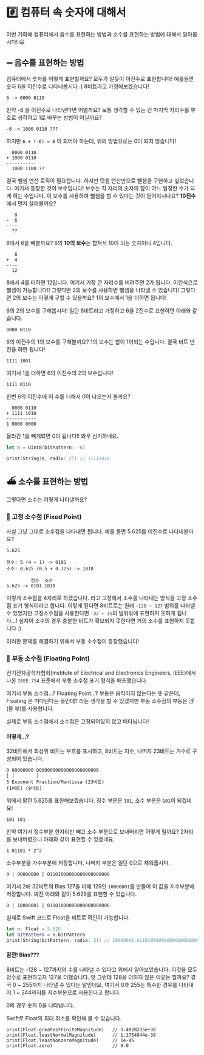 # #️⃣ 컴퓨터 속 숫자에 대해서

이번 기회에 컴퓨터에서 음수를 표현하는 방법과 소수를 표현하는 방법에 대해서 알아봅시다! 😃

## ➖ 음수를 표현하는 방법

컴퓨터에서 숫자를 어떻게 표현할까요? 모두가 알듯이 이진수로 표헌합니다! 예를들면 숫자 6을 이진수로 나타내봅시다 :) 8비트라고 가정해보겠습니다!

```
6 -> 0000 0110
```

만약 -6 을 이진수로 나타낸다면 어떨까요? 보통 생각할 수 있는 건 마지막 자리수를 부호로 생각하고 1로 바꾸는 방법이 아닐까요?

```
-6 -> 1000 0110 ???
```

하지만 `6 + (-6) = 0` 이 되어야 하는데, 위의 방법으로는 0이 되지 않습니다!

```
  0000 0110
+ 1000 0110
-----------
  1000 1100 ??
```

결국 뺄셈 연산 로직이 필요합니다. 하지만 덧셈 연산만으로 뺄셈을 구현하고 싶었습니다.
여기서 등장한 것이 보수입니다! 보수는 각 자리의 숫자의 합이 어느 일정한 수가 되게 하는 수입니다. 
이 보수를 사용하여 뺄셈을 할 수 있다는 것이 믿어지시나요? **10진수**에서 먼저 살펴볼까요?

```
   8
-  6
----
  ??
```

8에서 6을 빼볼까요? 6의 **10의 보수**는 합쳐서 10이 되는 숫자이니 4입니다.

```
   8
+  4
----
  12
```

8에서 4를 더하면 12입니다. 여기서 가장 큰 자리수를 버려주면 2가 됩니다. 이런식으로 뺄셈이 가능합니다!!
그렇다면 2의 보수를 사용하면 뺄셈을 나타낼 수 있습니다! 그렇다면 2의 보수는 어떻게 구할 수 있을까요? 1의 보수에서 1을 더하면 됩니다!

6의 2의 보수를 구해봅시다! 일단 8비트라고 가정하고 6을 2진수로 표현하면 아래와 같습니다.

```
0000 0110
```

6의 이진수의 1의 보수를 구해볼까요? 1의 보수는 합이 1이되는 수입니다. 결국 비트 반전을 하면 됩니다!

```
1111 1001
```

여기서 1을 더하면 6의 이진수의 2의 보수입니다!

```
1111 0110
```

한번 6의 이진수에 이 수를 더해서 0이 나오는지 볼까요?

```
  0000 0110
+ 1111 1010
-----------
1 0000 0000
```

올라간 1을 빼게되면 0이 됩니다!! 와우 신기하네요.

```swift
let n = UInt8(bitPattern: -6)

print(String(n, radix: 2)) // 11111010
```

## ⛴️ 소수를 표현하는 방법

그렇다면 소수는 어떻게 나타낼까요?

### 📌 고정 소수점 (Fixed Point)

사실 그냥 그대로 소수점을 나타내면 됩니다. 예를 들면 5.625를 이진수로 나타내볼까요?

```
5.625

정수: 5 (4 + 1) -> 0101
소수: 0.625 (0.5 + 0.125) -> 1010

         정수  소수
5.625 -> 0101 1010
```

이렇게 소수점을 4자리로 하겠습니다. 라고 고정해서 소수를 나타내는 방식을 고정 소수점 표기 형식이라고 합니다. 이렇게 된다면 8비트로는 원래 `-128 ~ 127` 범위를 나타낼 수 있었지만 고정소수점을 사용한다면 `-32 ~ 31`의 범위밖에 표현하지 못하게 됩니다...! 심지어 소수의 경우 충분한 비트가 확보되지 못한다면 거의 소수를 표현하지 못합니다 :)

이러한 문제를 해결하기 위해서 부동 소수점이 등장했습니다!

### 🛶 부동 소수점 (Floating Point)

전기전자공학자협회(Institute of Electrical and Electronics Engineers, IEEE)에서 나온 `IEEE 754` 표준에서 부동 소수점 표기 형식을 배포했습니다.

여기서 부동 소수점...? Floating Point...? 부동은 움직이지 않는다는 뜻 같은데, Floating 은 떠다닌다는 뜻인데? 라는 생각을 할 수 있겠지만 부동 소수점의 부동은 浮(뜰 부)를 사용합니다.

실제로 부동 소수점에서 소수점은 고정되어있지 않고 떠다닙니다!

#### 어떻게...?

32비트에서 최상위 비트는 부호를 표시하고, 8비트는 지수, 나머지 23비트는 가수로 구성되어 있습니다.

```
0 00000000 00000000000000000000000
│ │        │
S Exponent Fraction/Mantissa (23비트)
(1비트) (8비트)
```

위에서 말한 5.625를 표현해보겠습니다. 정수 부분은 `101`, 소수 부분은 `101`이 되겠네요!

```
101 101
```

만약 여기서 정수부분 한자리만 빼고 소수 부분으로 보내버리면 어떻게 될까요? 2자리를 보내버렸으니 아래와 같이 표현할 수 있겠네요.

```
1 01101 * 2^2
```

소수부분을 가수부분에 저장합니다. 나머지 부분은 일단 0으로 채워줍시다.

```
0 | 00000000 | 01101000000000000000000
```

여기서 2에 32비트의 Bias 127을 더해 129인 `10000001`를 만들어 이 값을 지수부분에 저장합니다. 짜잔 아래와 같이 5.625를 표현할 수 있습니다.

```
0 | 10000001 | 01101000000000000000000
```

실제로 Swift 코드로 Float을 비트로 확인이 가능합니다.

```swift
let n: Float = 5.625
let bitPattern = n.bitPattern
print(String(bitPattern, radix: 2)) // 10000001 01101000000000000000000 (0은 생략 된 모습, 띄어쓰기는 가독성을 위하여 넣었습니다)
```

#### 잠깐! Bias???

8비트는 -128 ~ 127까지의 수를 나타낼 수 있다고 위에서 알아보았습니다. 이것을 모두 양수로 표현하고자 127을 더했습니다. 앗 그런데 128을 더하지 않은 이유는 뭘까요?
결국 0 ~ 255까지 나타낼 수 있다는 말인데요, 여기서 0과 255는 특수한 경우를 나타내어 1 ~ 244까지를 지수부분으로 사용한다고 합니다.

0의 경우 숫자 0을 나타냅니다. 

Swift로 Float의 최대 최소를 확인해 볼 수 있습니다.

```
print(Float.greatestFiniteMagnitude)   // 3.4028235e+38
print(Float.leastNormalMagnitude)      // 1.1754944e-38
print(Float.leastNonzeroMagnitude)     // 1e-45
print(Float.zero)                      // 0.0
```
